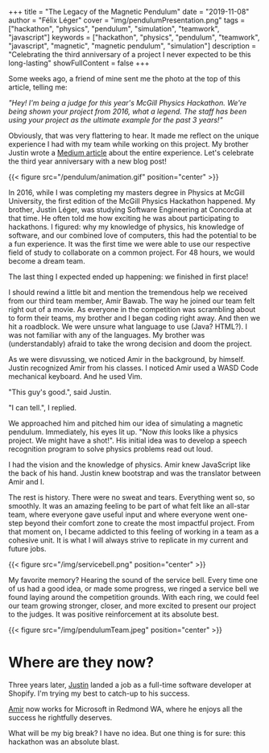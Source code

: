 +++
title = "The Legacy of the Magnetic Pendulum"
date = "2019-11-08"
author = "Félix Léger"
cover = "img/pendulumPresentation.png"
tags = ["hackathon", "physics", "pendulum", "simulation", "teamwork", "javascript"]
keywords = ["hackathon", "physics", "pendulum", "teamwork", "javascript", "magnetic", "magnetic pendulum", "simulation"]
description = "Celebrating the third anniversary of a project I never expected to be this long-lasting"
showFullContent = false
+++

Some weeks ago, a friend of mine sent me the photo at the top of this article, telling me:

*"Hey! I'm being a judge for this year's McGill Physics Hackathon. We're being shown your project from 2016,
what a legend. The staff has been using your project as the ultimate example for the past 3 years!"*

Obviously, that was very flattering to hear. It made me reflect on the unique experience I had with my team
while working on this project. My brother Justin wrote a [Medium
article](https://medium.com/@jusleg/a-recap-of-mcgill-physics-hackathon-2016-7b6717b016b9) about the entire
experience. Let's celebrate the third year anniversary with a new blog post!

{{< figure src="/pendulum/animation.gif" position="center" >}}

In 2016, while I was completing my masters degree in Physics at McGill University, the first edition of the
McGill Physics Hackathon happened. My brother, Justin Léger, was studying Software Engineering at Concordia at
that time. He often told me how exciting he was about participating to hackathons. I figured: why my knowledge
of physics, his knowledge of software, and our combined love of computers, this had the potential to be a fun
experience. It was the first time we were able to use our respective field of study to collaborate on a common
project. For 48 hours, we would become a dream team.

The last thing I expected ended up happening: we finished in first place!

I should rewind a little bit and mention the tremendous help we received from our third team member, Amir
Bawab. The way he joined our team felt right out of a movie. As everyone in the competition was scrambling
about to form their teams, my brother and I began coding right away. And then we hit a roadblock. We were
unsure what language to use (Java? HTML?). I was not familiar with any of the languages. My brother was (understandably) afraid
to take the wrong decision and doom the project.

As we were disvussing, we noticed Amir in the background, by himself. Justin recognized Amir from his classes. I noticed Amir used a
WASD Code mechanical keyboard. And he used Vim.

"This guy's good.", said Justin.

"I can tell.", I replied.

We approached him and pitched him our idea of simulating a magnetic pendulum. Immediately, his eyes lit up.
"Now *this* looks like a physics project. We might have a shot!". His initial idea was to develop a speech
recognition program to solve physics problems read out loud.

I had the vision and the knowledge of physics. Amir knew JavaScript like the back of his hand. Justin knew
bootstrap and was the translator between Amir and I.

The rest is history. There were no sweat and tears. Everything went so, so smoothly. It was an amazing feeling
to be part of what felt like an all-star team, where everyone gave useful input and where everyone went
one-step beyond their comfort zone to create the most impactful project. From that moment on, I became
addicted to this feeling of working in a team as a cohesive unit. It is what I will always strive to replicate
in my current and future jobs.

{{< figure src="/img/servicebell.png" position="center" >}}

My favorite memory? Hearing the sound of the service bell. Every time one of us had a good idea, or made some
progress, we ringed a service bell we found laying around the competition grounds. With each ring, we could
feel our team growing stronger, closer, and more excited to present our project to the judges. It was positive
reinforcement at its absolute best.

{{< figure src="/img/pendulumTeam.jpeg" position="center" >}}

Where are they now?
===================

Three years later, [Justin](https://ca.linkedin.com/in/legerjustin) landed a job as a full-time software developer at Shopify. I'm trying my best to
catch-up to his success.

[Amir](https://www.linkedin.com/in/amirbawab) now works for Microsoft in Redmond WA, where he enjoys all the success he rightfully deserves.

What will be my big break? I have no idea. But one thing is for sure: this hackathon was an absolute blast.
